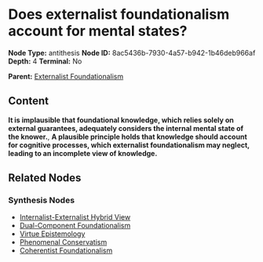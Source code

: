 # Does externalist foundationalism account for mental states?

**Node Type:** antithesis
**Node ID:** 8ac5436b-7930-4a57-b942-1b46deb966af
**Depth:** 4
**Terminal:** No

**Parent:** [Externalist Foundationalism](externalist-foundationalism-synthesis-5f5bacb4-81e2-4245-884b-78e781da31c6.md)

## Content

**It is implausible that foundational knowledge, which relies solely on external guarantees, adequately considers the internal mental state of the knower.**, **A plausible principle holds that knowledge should account for cognitive processes, which externalist foundationalism may neglect, leading to an incomplete view of knowledge.**

## Related Nodes

### Synthesis Nodes

- [Internalist-Externalist Hybrid View](internalist-externalist-hybrid-view-synthesis-634c7434-a08e-4587-b9e0-b08ad1ac8d40.md)
- [Dual-Component Foundationalism](dual-component-foundationalism-synthesis-0a389a30-faef-43c4-8074-abf04ed55354.md)
- [Virtue Epistemology](virtue-epistemology-synthesis-004aafc1-a4f8-4acf-b969-76015fd63c7e.md)
- [Phenomenal Conservatism](phenomenal-conservatism-synthesis-f554084b-ad0d-4aa9-a953-b26f829bd43e.md)
- [Coherentist Foundationalism](coherentist-foundationalism-synthesis-dc70c423-e21c-4137-95b7-ee0ac9cd704d.md)
